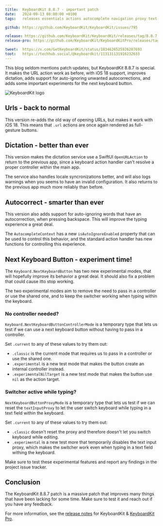 ```yaml
---
title:  KeyboardKit 8.8.7 - important patch
date:   2024-09-13 08:00:00 +0100
tags:   releases essentials actions autocomplete navigation proxy text-input

github: https://github.com/KeyboardKit/KeyboardKit/issues/795

release: https://github.com/KeyboardKit/KeyboardKit/releases/tag/8.8.7
release-pro: https://github.com/KeyboardKit/KeyboardKitPro/releases/tag/8.8.7

tweet:  https://x.com/GetKeyboardKit/status/1834626525926207693
toot:   https://techhub.social/@keyboardkit/113131131916232633
---
```


This blog seldom mentions patch updates, but KeyboardKit 8.8.7 is special. It makes the URL action work as before, with iOS 18 support, improves dictation, adds support for auto-ignoring unwanted autocorrections, and adds some important experiments for the next keyboard button.

![KeyboardKit logo]({{page.image}})


## Urls - back to normal

This version re-adds the old way of opening URLs, but makes it work with iOS 18. This means that `.url` actions are once again rendered as full-gesture buttons.


## Dictation - better than ever

This version makes the dictation service use a SwiftUI `OpenURLAction` to return to the previous app, since a keyboard action handler can't resolve a proper controller within the main app.

The service also handles locale syncronizations better, and will also logs warnings when you seems to have an invalid configuration. It also returns to the previous app much more reliably than before.


## Autocorrect - smarter than ever

This version also adds support for auto-ignoring words that have an autocorrection, when pressing backspace. This will improve the typing experience a great deal.

The `AutocompleteContext` has a new `isAutoIgnoreEnabled` property that can be used to control this behavior, and the standard action handler has new functions for controlling this experience.


## Next Keyboard Button - experiment time!

The `Keyboard.NextKeyboardButton` has two new experimental modes, that will hopefully improve its behavior a great deal. It should also fix a problem that could cause itto stop working.

The two experimental modes aim to remove the need to pass in a controller or use the shared one, and to keep the switcher working when typing within the keyboard.

### No controller needed?

`Keyboard.NextKeyboardButtonControllerMode` is a temporary type that lets us test if we can use a next keyboard button without having to pass in a controller. 

Set `.current` to any of these values to try them out:

* `.classic` is the current mode that requires us to pass in a controller or use the shared one.
* `.experimental` is a new test mode that makes the button create an internal controller instead.
* `.experimentalNilTarget` is a new test mode that makes the button use `nil` as the action target.

### Switcher active while typing?

`NextKeyboardButtonProxyMode` is a temporary type that lets us test if we can reset the `textInputProxy` to let the user switch keyboard while typing in a text field within the keyboard.

Set `.current` to any of these values to try them out:

* `.classic` doesn't reset the proxy and therefore doesn't let you switch keyboard while editing.
* `.experimental` is a new test more that temporarily disables the text input proxy, which makes the switcher work even when typing in a text field withing the keyboard.

Make sure to test these experimental features and report any findings in the project issue tracker. 


## Conclusion

The KeyboardKit 8.8.7 patch is a massive patch that improves many things that have been lacking for some time. Make sure to test it and reach out if you have any feedback.

For more information, see the [release notes]({{page.release}}) for KeyboardKit & [KeyboardKit Pro]({{page.release-pro}}).